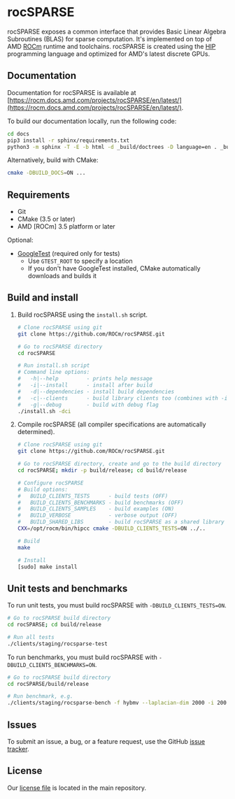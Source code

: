 # rocSPARSE

rocSPARSE exposes a common interface that provides Basic Linear Algebra Subroutines (BLAS) for
sparse computation. It's implemented on top of AMD
[ROCm](https://github.com/ROCm/ROCm) runtime and toolchains. rocSPARSE is
created using the [HIP](https://github.com/ROCm/HIP/) programming
language and optimized for AMD's latest discrete GPUs.

## Documentation

Documentation for rocSPARSE is available at
[https://rocm.docs.amd.com/projects/rocSPARSE/en/latest/](https://rocm.docs.amd.com/projects/rocSPARSE/en/latest/).

To build our documentation locally, run the following code:

```bash
cd docs
pip3 install -r sphinx/requirements.txt
python3 -m sphinx -T -E -b html -d _build/doctrees -D language=en . _build/html
```

Alternatively, build with CMake:

```bash
cmake -DBUILD_DOCS=ON ...
```

## Requirements

* Git
* CMake (3.5 or later)
* AMD [ROCm] 3.5 platform or later

Optional:
* [GoogleTest](https://github.com/google/googletest) (required only for tests)
  * Use `GTEST_ROOT` to specify a location
  * If you don't have GoogleTest installed, CMake automatically downloads and builds it

## Build and install

1. Build rocSPARSE using the `install.sh` script.

    ```bash
    # Clone rocSPARSE using git
    git clone https://github.com/ROCm/rocSPARSE.git

    # Go to rocSPARSE directory
    cd rocSPARSE

    # Run install.sh script
    # Command line options:
    #   -h|--help         - prints help message
    #   -i|--install      - install after build
    #   -d|--dependencies - install build dependencies
    #   -c|--clients      - build library clients too (combines with -i & -d)
    #   -g|--debug        - build with debug flag
    ./install.sh -dci
    ```

2. Compile rocSPARSE (all compiler specifications are automatically determined).

    ```bash
    # Clone rocSPARSE using git
    git clone https://github.com/ROCm/rocSPARSE.git

    # Go to rocSPARSE directory, create and go to the build directory
    cd rocSPARSE; mkdir -p build/release; cd build/release

    # Configure rocSPARSE
    # Build options:
    #   BUILD_CLIENTS_TESTS      - build tests (OFF)
    #   BUILD_CLIENTS_BENCHMARKS - build benchmarks (OFF)
    #   BUILD_CLIENTS_SAMPLES    - build examples (ON)
    #   BUILD_VERBOSE            - verbose output (OFF)
    #   BUILD_SHARED_LIBS        - build rocSPARSE as a shared library (ON)
    CXX=/opt/rocm/bin/hipcc cmake -DBUILD_CLIENTS_TESTS=ON ../..

    # Build
    make

    # Install
    [sudo] make install
    ```

## Unit tests and benchmarks

To run unit tests, you must build rocSPARSE with `-DBUILD_CLIENTS_TESTS=ON`.

```bash
# Go to rocSPARSE build directory
cd rocSPARSE; cd build/release

# Run all tests
./clients/staging/rocsparse-test
```

To run benchmarks, you must build rocSPARSE with `-DBUILD_CLIENTS_BENCHMARKS=ON`.

```bash
# Go to rocSPARSE build directory
cd rocSPARSE/build/release

# Run benchmark, e.g.
./clients/staging/rocsparse-bench -f hybmv --laplacian-dim 2000 -i 200
```

## Issues

To submit an issue, a bug, or a feature request, use the GitHub
[issue tracker](https://github.com/ROCm/rocSPARSE/issues).

## License

Our [license file](https://github.com/ROCm/rocSPARSE) is located in the main
repository.
